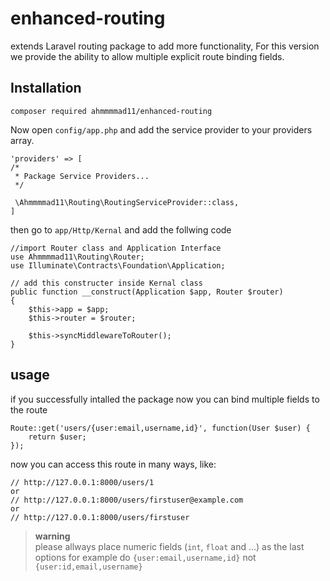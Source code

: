 # enhanced-routing

extends Laravel routing package to add more functionality, For this version we provide the ability to allow multiple explicit route binding fields.

## Installation

    composer required ahmmmmad11/enhanced-routing
  
Now open `config/app.php` and add the service provider to your providers array.

    'providers' => [
    /*
     * Package Service Providers...
     */
     
     \Ahmmmmad11\Routing\RoutingServiceProvider::class,
    ]
  
then go to `app/Http/Kernal` and add the follwing code

    //import Router class and Application Interface
    use Ahmmmmad11\Routing\Router;
    use Illuminate\Contracts\Foundation\Application;
    
    // add this constructer inside Kernal class
    public function __construct(Application $app, Router $router)
    {
        $this->app = $app;
        $this->router = $router;

        $this->syncMiddlewareToRouter();
    }
    
## usage

if you successfully intalled the package now you can bind multiple fields to the route

    Route::get('users/{user:email,username,id}', function(User $user) {
        return $user;
    });
    
now you can access this route in many ways, like:

    // http://127.0.0.1:8000/users/1
    or
    // http://127.0.0.1:8000/users/firstuser@example.com
    or
    // http://127.0.0.1:8000/users/firstuser
    
> **warning**  
> please allways place numeric fields (`int`, `float` and ...) as the last options for example do `{user:email,username,id}` not `{user:id,email,username}`
